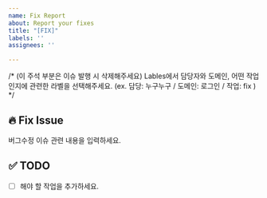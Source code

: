 ```yaml
---
name: Fix Report
about: Report your fixes
title: "[FIX]"
labels: ''
assignees: ''

---
```


/* (이 주석 부분은 이슈 발행 시 삭제해주세요)
Lables에서 담당자와 도메인, 어떤 작업인지에 관련한 라벨을 선택해주세요.
(ex. 담당: 누구누구 / 도메인: 로그인 / 작업: fix )
*/

## 🔥 Fix Issue
버그수정 이슈 관련 내용을 입력하세요.

## ✅ TODO
 - [ ] 해야 할 작업을 추가하세요.
